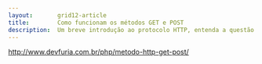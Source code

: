 ```yaml
---
layout:       grid12-article
title:        Como funcionam os métodos GET e POST
description:  Um breve introdução ao protocolo HTTP, entenda a questão da perda de estado (state less).
---
```



http://www.devfuria.com.br/php/metodo-http-get-post/
